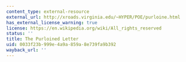 ```yaml
---
content_type: external-resource
external_url: http://xroads.virginia.edu/~HYPER/POE/purloine.html
has_external_license_warning: true
license: https://en.wikipedia.org/wiki/All_rights_reserved
status: ''
title: The Purloined Letter
uid: 0033f23b-999e-4a9a-859a-8e739fa9b392
wayback_url: ''
---
```

